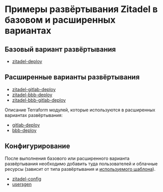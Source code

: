 
# Примеры развёртывания Zitadel в базовом и расширенных вариантах

## Базовый вариант развёртывания
* [zitadel-deploy](../zitadel-deploy/README.md)

## Расширенные варианты развёртывания
* [zitadel-gitlab-deploy](./zitadel-gitlab-deploy)
* [zitadel-bbb-deploy](./zitadel-bbb-deploy/)
* [zitadel-bbb-gitlab-deploy](./zitadel-bbb-gitlab-deploy/)

Описание Terraform модулей, которые используются в расширенных вариантах развёртывания:
* [gitlab-deploy](../gitlab-deploy/README.md)
* [bbb-deploy](../bbb-deploy/README.md)

## Конфигурирование

После выполнения базового или расширенного варианта развёртывания необходимо добавить туда пользователей и облачные ресурсы (зависит от типа развёртывания и [используемого шаблона](../usersgen/templates)).
* [zitadel-config](../zitadel-config/README.md)
* [usersgen](../usersgen/README.md)

